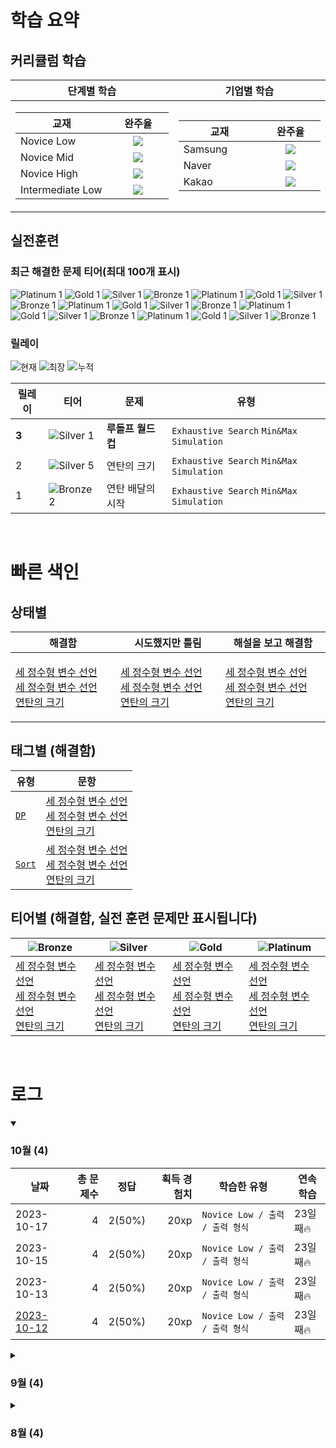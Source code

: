 # 학습 요약

## 커리큘럼 학습

<table>
  <thead>
    <tr>
      <th width="500px">단계별 학습</th>
      <th width="500px">기업별 학습</th>
    </tr>
  </thead>
  <tbody>
    <tr>
      <td align="center">
        <table>
  <thead>
    <tr>
      <th width="200px">교재</th>
      <th width="200px">완주율</th>
    </tr>
  </thead>
  <tbody>
  <tr>
    <td>Novice Low</th>
  <td align="center"><img src="https://progress-bar.dev/32/?scale=395&title=NL&width=150&color=dea61d&suffix=/395&"/></td>
</tr>
  <tr>
      <td>Novice Mid</th>
  <td align="center"><img src="https://progress-bar.dev/6/?scale=241&title=NM&width=150&color=ae2b35&suffix=/241&"/></td>
  </tr>
  <tr>
      <td>Novice High</th>
  <td align="center"><img src="https://progress-bar.dev/6/?scale=242&title=NH&width=150&color=763568&suffix=/242&"/></td>
  </tr>
  <tr>
      <td>Intermediate Low</th>
    <td align="center"><img src="https://progress-bar.dev/5/?scale=138&title=IL&width=150&color=264348&suffix=/138&"/></td>
</tr>

  </tbody>
</table>
      </td>
      <td align="center">
        <table>
  <thead>
    <tr>
      <th width="200px">교재</th>
      <th width="200px">완주율</th>
    </tr>
  </thead>
  <tbody>
  <tr>
    <td>Samsung</th>
  <td align="center"><img src="https://progress-bar.dev/32/?scale=395&title=Samsung&width=150&color=102E8E&suffix=/395&"/></td>
</tr>
  <tr>
      <td>Naver</th>
  <td align="center"><img src="https://progress-bar.dev/6/?scale=241&title=Naver&width=150&color=07CF5D&suffix=/241&"/></td>
  </tr>
  <tr>
      <td>Kakao</th>
  <td align="center"><img src="https://progress-bar.dev/6/?scale=242&title=Kakao&width=150&color=FFCD00&suffix=/242&"/></td>
  </tr>

  </tbody>
</table>
        
  </tbody>
</table>


## 실전훈련
### 최근 해결한 문제 티어(최대 100개 표시)

![Platinum 1](https://img.shields.io/badge/Platinum_1-%2376DDD8.svg) ![Gold 1](https://img.shields.io/badge/Gold_1-%23FFC433.svg) ![Silver 1](https://img.shields.io/badge/Silver_1-%23394960.svg) ![Bronze 1](https://img.shields.io/badge/Bronze_1-%235D3E31.svg) ![Platinum 1](https://img.shields.io/badge/Platinum_1-%2376DDD8.svg) ![Gold 1](https://img.shields.io/badge/Gold_1-%23FFC433.svg) ![Silver 1](https://img.shields.io/badge/Silver_1-%23394960.svg) ![Bronze 1](https://img.shields.io/badge/Bronze_1-%235D3E31.svg) ![Platinum 1](https://img.shields.io/badge/Platinum_1-%2376DDD8.svg) ![Gold 1](https://img.shields.io/badge/Gold_1-%23FFC433.svg) ![Silver 1](https://img.shields.io/badge/Silver_1-%23394960.svg) ![Bronze 1](https://img.shields.io/badge/Bronze_1-%235D3E31.svg) ![Platinum 1](https://img.shields.io/badge/Platinum_1-%2376DDD8.svg) ![Gold 1](https://img.shields.io/badge/Gold_1-%23FFC433.svg) ![Silver 1](https://img.shields.io/badge/Silver_1-%23394960.svg) ![Bronze 1](https://img.shields.io/badge/Bronze_1-%235D3E31.svg) ![Platinum 1](https://img.shields.io/badge/Platinum_1-%2376DDD8.svg) ![Gold 1](https://img.shields.io/badge/Gold_1-%23FFC433.svg) ![Silver 1](https://img.shields.io/badge/Silver_1-%23394960.svg) ![Bronze 1](https://img.shields.io/badge/Bronze_1-%235D3E31.svg)

### 릴레이 

![현재](https://img.shields.io/badge/현재_릴레이-3-%235cb85c.svg?for-the-badge)
![최장](https://img.shields.io/badge/최장_릴레이-10-%23E34F26.svg?for-the-badge)
![누적](https://img.shields.io/badge/누적_릴레이-16-%2300599C.svg?for-the-badge)

|릴레이|티어|문제|유형|
|---|---|---|---|
|**3**|![Silver 1](https://img.shields.io/badge/Silver_1-%23394960.svg)|**루돌프 월드컵**|`Exhaustive Search` `Min&Max` `Simulation`|
|2|![Silver 5](https://img.shields.io/badge/Silver_5-%23394960.svg)|연탄의 크기|`Exhaustive Search` `Min&Max` `Simulation`|
|1|![Bronze 2](https://img.shields.io/badge/Bronze_2-%235D3E31.svg)|연탄 배달의 시작|`Exhaustive Search` `Min&Max` `Simulation`|

&nbsp;&nbsp;&nbsp;&nbsp;&nbsp;

# 빠른 색인

## 상태별
<table>
  <thead>
    <tr>
      <th width="500px">해결함</th>
      <th width="500px">시도했지만 틀림</th>
      <th width="500px">해설을 보고 해결함</th>
    </tr>
  </thead>
  <tbody>
    <tr>
      <td>
        
[세 정수형 변수 선언](https://www.codetree.ai/missions/4/problems/declaration-of-three-natural-numbers/introduction)<br/>[세 정수형 변수 선언](https://www.codetree.ai/missions/4/problems/declaration-of-three-natural-numbers/introduction)<br/>[연탄의 크기](https://www.codetree.ai/problems/size-of-briquette/description)</td>
      <td>
[세 정수형 변수 선언](https://www.codetree.ai/missions/4/problems/declaration-of-three-natural-numbers/introduction)<br/>[세 정수형 변수 선언](https://www.codetree.ai/missions/4/problems/declaration-of-three-natural-numbers/introduction)<br/>[연탄의 크기](https://www.codetree.ai/problems/size-of-briquette/description)</td>
      <td>
[세 정수형 변수 선언](https://www.codetree.ai/missions/4/problems/declaration-of-three-natural-numbers/introduction)<br/>[세 정수형 변수 선언](https://www.codetree.ai/missions/4/problems/declaration-of-three-natural-numbers/introduction)<br/>[연탄의 크기](https://www.codetree.ai/problems/size-of-briquette/description)</td>
    </tr>
  </tbody>
</table>

## 태그별 (해결함)
|유형|문항|
|---|---|
|[`DP`](https://codetree.ai)|[세 정수형 변수 선언](https://www.codetree.ai/missions/4/problems/declaration-of-three-natural-numbers/introduction)<br/>[세 정수형 변수 선언](https://www.codetree.ai/missions/4/problems/declaration-of-three-natural-numbers/introduction)<br/>[연탄의 크기](https://www.codetree.ai/problems/size-of-briquette/description)|
|[`Sort`](https://codetree.ai)|[세 정수형 변수 선언](https://www.codetree.ai/missions/4/problems/declaration-of-three-natural-numbers/introduction)<br/>[세 정수형 변수 선언](https://www.codetree.ai/missions/4/problems/declaration-of-three-natural-numbers/introduction)<br/>[연탄의 크기](https://www.codetree.ai/problems/size-of-briquette/description)|

## 티어별 (해결함, 실전 훈련 문제만 표시됩니다)
![Bronze](https://img.shields.io/badge/Bronze-%235D3E31.svg)|![Silver](https://img.shields.io/badge/Silver-%23394960.svg)|![Gold](https://img.shields.io/badge/Gold-%23FFC433.svg)|![Platinum](https://img.shields.io/badge/Platinum-%2376DDD8.svg)|
|---|---|---|---|
|[세 정수형 변수 선언](https://www.codetree.ai/missions/4/problems/declaration-of-three-natural-numbers/introduction)<br/>[세 정수형 변수 선언](https://www.codetree.ai/missions/4/problems/declaration-of-three-natural-numbers/introduction)<br/>[연탄의 크기](https://www.codetree.ai/problems/size-of-briquette/description)|[세 정수형 변수 선언](https://www.codetree.ai/missions/4/problems/declaration-of-three-natural-numbers/introduction)<br/>[세 정수형 변수 선언](https://www.codetree.ai/missions/4/problems/declaration-of-three-natural-numbers/introduction)<br/>[연탄의 크기](https://www.codetree.ai/problems/size-of-briquette/description)|[세 정수형 변수 선언](https://www.codetree.ai/missions/4/problems/declaration-of-three-natural-numbers/introduction)<br/>[세 정수형 변수 선언](https://www.codetree.ai/missions/4/problems/declaration-of-three-natural-numbers/introduction)<br/>[연탄의 크기](https://www.codetree.ai/problems/size-of-briquette/description)|[세 정수형 변수 선언](https://www.codetree.ai/missions/4/problems/declaration-of-three-natural-numbers/introduction)<br/>[세 정수형 변수 선언](https://www.codetree.ai/missions/4/problems/declaration-of-three-natural-numbers/introduction)<br/>[연탄의 크기](https://www.codetree.ai/problems/size-of-briquette/description)|


&nbsp;&nbsp;&nbsp;&nbsp;&nbsp;

# 로그

<details open>
  <summary><h3>10월 (4)</h3></summary>
  
  |날짜|총 문제수|정답|획득 경험치|학습한 유형|연속 학습|
  |---|---:|---|---:|---|---|
  |2023-10-17|4|2(50%)|20xp|`Novice Low / 출력 / 출력 형식`|23일째🔥|
  |2023-10-15|4|2(50%)|20xp|`Novice Low / 출력 / 출력 형식`|23일째🔥|
  |2023-10-13|4|2(50%)|20xp|`Novice Low / 출력 / 출력 형식`|23일째🔥|
  |[2023-10-12](https://github.com/chaht01/codetree-TILs/blob/main/231012/README.md)|4|2(50%)|20xp|`Novice Low / 출력 / 출력 형식`|23일째🔥|
</details>

<details>
  <summary><h3>9월 (4)</h3></summary>
  
  |날짜|총 문제수|정답|획득 경험치|학습한 유형|연속 학습|
  |---|---:|---|---:|---|---|
  |2023-09-17|4|2(50%)|20xp|`Novice Low / 출력 / 출력 형식`|23일째🔥|
  |2023-09-15|4|2(50%)|20xp|`Novice Low / 출력 / 출력 형식`|23일째🔥|
  |2023-09-13|4|2(50%)|20xp|`Novice Low / 출력 / 출력 형식`|23일째🔥|
  |[2023-09-12](https://github.com/chaht01/codetree-TILs/blob/main/231012/README.md)|4|2(50%)|20xp|`Novice Low / 출력 / 출력 형식`|23일째🔥|
</details>

<details>
  <summary><h3>8월 (4)</h3></summary>
  
  |날짜|총 문제수|정답|획득 경험치|학습한 유형|연속 학습|
  |---|---:|---|---:|---|---|
  |2023-08-17|4|2(50%)|20xp|`Novice Low / 출력 / 출력 형식`|23일째🔥|
  |2023-08-15|4|2(50%)|20xp|`Novice Low / 출력 / 출력 형식`|23일째🔥|
  |2023-08-13|4|2(50%)|20xp|`Novice Low / 출력 / 출력 형식`|23일째🔥|
  |[2023-08-12](https://github.com/chaht01/codetree-TILs/blob/main/231012/README.md)|4|2(50%)|20xp|`Novice Low / 출력 / 출력 형식`|23일째🔥|
</details>


